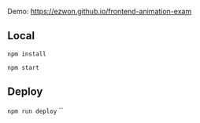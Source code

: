 Demo: https://ezwon.github.io/frontend-animation-exam

## Local

`npm install`

`npm start` 

## Deploy

`npm run deploy`
``
